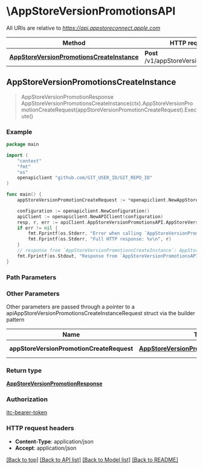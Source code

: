 # \AppStoreVersionPromotionsAPI

All URIs are relative to *https://api.appstoreconnect.apple.com*

Method | HTTP request | Description
------------- | ------------- | -------------
[**AppStoreVersionPromotionsCreateInstance**](AppStoreVersionPromotionsAPI.md#AppStoreVersionPromotionsCreateInstance) | **Post** /v1/appStoreVersionPromotions | 



## AppStoreVersionPromotionsCreateInstance

> AppStoreVersionPromotionResponse AppStoreVersionPromotionsCreateInstance(ctx).AppStoreVersionPromotionCreateRequest(appStoreVersionPromotionCreateRequest).Execute()



### Example

```go
package main

import (
	"context"
	"fmt"
	"os"
	openapiclient "github.com/GIT_USER_ID/GIT_REPO_ID"
)

func main() {
	appStoreVersionPromotionCreateRequest := *openapiclient.NewAppStoreVersionPromotionCreateRequest(*openapiclient.NewAppStoreVersionPromotionCreateRequestData("Type_example", *openapiclient.NewAppStoreVersionPromotionCreateRequestDataRelationships(*openapiclient.NewAlternativeDistributionPackageCreateRequestDataRelationshipsAppStoreVersion(*openapiclient.NewAlternativeDistributionPackageCreateRequestDataRelationshipsAppStoreVersionData("Type_example", "Id_example")), *openapiclient.NewAppStoreVersionExperimentTreatmentLocalizationCreateRequestDataRelationshipsAppStoreVersionExperimentTreatment(*openapiclient.NewAppStoreVersionExperimentTreatmentLocalizationRelationshipsAppStoreVersionExperimentTreatmentData("Type_example", "Id_example"))))) // AppStoreVersionPromotionCreateRequest | AppStoreVersionPromotion representation

	configuration := openapiclient.NewConfiguration()
	apiClient := openapiclient.NewAPIClient(configuration)
	resp, r, err := apiClient.AppStoreVersionPromotionsAPI.AppStoreVersionPromotionsCreateInstance(context.Background()).AppStoreVersionPromotionCreateRequest(appStoreVersionPromotionCreateRequest).Execute()
	if err != nil {
		fmt.Fprintf(os.Stderr, "Error when calling `AppStoreVersionPromotionsAPI.AppStoreVersionPromotionsCreateInstance``: %v\n", err)
		fmt.Fprintf(os.Stderr, "Full HTTP response: %v\n", r)
	}
	// response from `AppStoreVersionPromotionsCreateInstance`: AppStoreVersionPromotionResponse
	fmt.Fprintf(os.Stdout, "Response from `AppStoreVersionPromotionsAPI.AppStoreVersionPromotionsCreateInstance`: %v\n", resp)
}
```

### Path Parameters



### Other Parameters

Other parameters are passed through a pointer to a apiAppStoreVersionPromotionsCreateInstanceRequest struct via the builder pattern


Name | Type | Description  | Notes
------------- | ------------- | ------------- | -------------
 **appStoreVersionPromotionCreateRequest** | [**AppStoreVersionPromotionCreateRequest**](AppStoreVersionPromotionCreateRequest.md) | AppStoreVersionPromotion representation | 

### Return type

[**AppStoreVersionPromotionResponse**](AppStoreVersionPromotionResponse.md)

### Authorization

[itc-bearer-token](../README.md#itc-bearer-token)

### HTTP request headers

- **Content-Type**: application/json
- **Accept**: application/json

[[Back to top]](#) [[Back to API list]](../README.md#documentation-for-api-endpoints)
[[Back to Model list]](../README.md#documentation-for-models)
[[Back to README]](../README.md)

